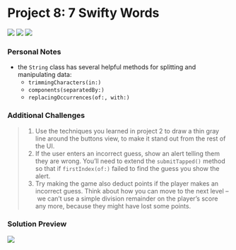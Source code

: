 # Project 8: 7 Swifty Words

[![](https://img.shields.io/badge/Hacking%20with%20iOS-2019.10.26-36A9AE?logo=gumroad)](https://www.hackingwithswift.com/store/hacking-with-ios) [![](https://img.shields.io/badge/Xcode-11.2-3d8af0?logo=xcode)](#) [![](https://img.shields.io/badge/Swift-5.1-FA7343?logo=swift)](#)

### Personal Notes
- the `String` class has several helpful methods for splitting and manipulating data:
    - `trimmingCharacters(in:)`
    - `components(separatedBy:)`
    - `replacingOccurrences(of:, with:)`

### Additional Challenges
> 1. Use the techniques you learned in project 2 to draw a thin gray line around the buttons view, to make it stand out from the rest of the UI.
> 2. If the user enters an incorrect guess, show an alert telling them they are wrong. You’ll need to extend the `submitTapped()` method so that if `firstIndex(of:)` failed to find the guess you show the alert.
> 3. Try making the game also deduct points if the player makes an incorrect guess. Think about how you can move to the next level – we can’t use a simple division remainder on the player’s score any more, because they might have lost some points.

### Solution Preview
<img src="https://user-images.githubusercontent.com/4438390/71552728-33f74180-29d0-11ea-93b0-95c100de7230.png">
